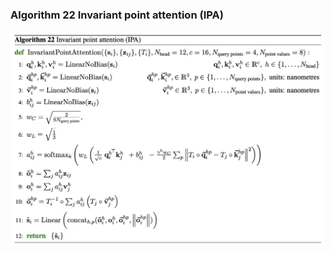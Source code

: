 ### **Algorithm 22** Invariant point attention (IPA)
![figure](../imgs/algorithms/InvariantPointAttention.png)